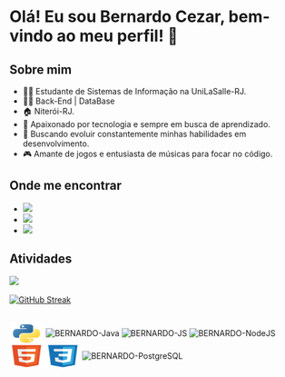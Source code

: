 # Olá! Eu sou Bernardo Cezar, bem-vindo ao meu perfil! 👋

## Sobre mim

- 👨‍💻 Estudante de Sistemas de Informação na UniLaSalle-RJ.
- 🏴‍☠️ Back-End | DataBase
- 🏠 Niterói-RJ.
- 🌱 Apaixonado por tecnologia e sempre em busca de aprendizado.
- 🚀 Buscando evoluir constantemente minhas habilidades em desenvolvimento.
- 🎮 Amante de jogos e entusiasta de músicas para focar no código.

## Onde me encontrar

- <a href ="mailto:b.cezar1812@gmail.com"><img src="https://img.shields.io/badge/Gmail-D14836?style=for-the-badge&logo=gmail&logoColor=white" target="_blank"></a>
- <a href="https://www.linkedin.com/in/bernardo-cezar-1a56a4293/" target="_blank"><img src="https://img.shields.io/badge/-LinkedIn-%230077B5?style=for-the-badge&logo=linkedin&logoColor=white" target="_blank"></a> 
- <a href="https://instagram.com/ber_cezar" target="_blank"><img src="https://img.shields.io/badge/-Instagram-%23E4405F?style=for-the-badge&logo=instagram&logoColor=white" target="_blank"></a>

## Atividades
 <div>
  <a href="https://github.com/bercezar">
  <img height="180em" src="https://github-readme-stats.vercel.app/api/top-langs/?username=bercezar&layout=compact&langs_count=7&theme=radical"/>
</div>

[![GitHub Streak](https://streak-stats.demolab.com/?user=bercezar&theme=radical)](https://git.io/streak-stats)

<div style="display: inline_block"><br>
  <img align="center" alt="BERNARDO-Python" height="40" width="60" src="https://raw.githubusercontent.com/devicons/devicon/master/icons/python/python-original.svg"> 
  <img align="center" alt="BERNARDO-Java" height="40" width="60" src="https://cdn.jsdelivr.net/gh/devicons/devicon@latest/icons/java/java-original-wordmark.svg" />
  <img align="center" alt="BERNARDO-JS" height="40" width="60" src="https://cdn.jsdelivr.net/gh/devicons/devicon@latest/icons/javascript/javascript-original.svg"/>
  <img align="center" alt="BERNARDO-NodeJS" height="40" width="60" src="https://cdn.jsdelivr.net/gh/devicons/devicon@latest/icons/nodejs/nodejs-plain-wordmark.svg" />
  <img align="center" alt="BERNARDO-HTML" height="40" width="60" src="https://raw.githubusercontent.com/devicons/devicon/master/icons/html5/html5-original.svg">
  <img align="center" alt="BERNARDO-CSS" height="40" width="60" src="https://raw.githubusercontent.com/devicons/devicon/master/icons/css3/css3-original.svg">
  <img align="center" alt="BERNARDO-PostgreSQL" height="40" width="60" src="https://cdn.jsdelivr.net/gh/devicons/devicon@latest/icons/postgresql/postgresql-original-wordmark.svg" />
          
</div><br>


